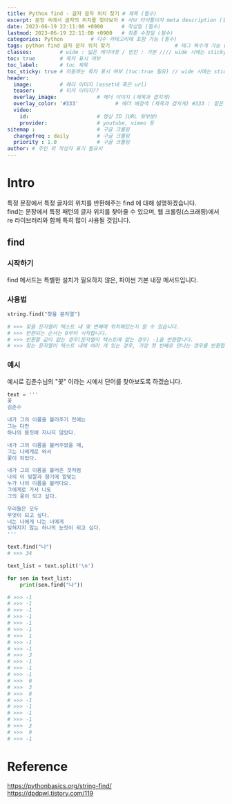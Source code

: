 ```yaml
---
title: Python find - 글자 문자 위치 찾기 # 제목 (필수)
excerpt: 문장 속에서 글자의 위치를 찾아보자 # 서브 타이틀이자 meta description (필수)
date: 2023-06-19 22:11:00 +0900      # 작성일 (필수)
lastmod: 2023-06-19 22:11:00 +0900   # 최종 수정일 (필수)
categories: Python         # 다수 카테고리에 포함 가능 (필수)
tags: python find 글자 문자 위치 찾기                     # 태그 복수개 가능 (필수)
classes:         # wide : 넓은 레이아웃 / 빈칸 : 기본 //// wide 시에는 sticky toc 불가
toc: true        # 목차 표시 여부
toc_label:       # toc 제목
toc_sticky: true # 이동하는 목차 표시 여부 (toc:true 필요) // wide 시에는 sticky toc 불가
header: 
  image:         # 헤더 이미지 (asset내 혹은 url)
  teaser:        # 티저 이미지??
  overlay_image:             # 헤더 이미지 (제목과 겹치게)
  overlay_color: '#333'            # 헤더 배경색 (제목과 겹치게) #333 : 짙은 회색 (필수)
  video:
    id:                      # 영상 ID (URL 뒷부분)
    provider:                # youtube, vimeo 등
sitemap :                    # 구글 크롤링
  changefreq : daily         # 구글 크롤링
  priority : 1.0             # 구글 크롤링
author: # 주인 외 작성자 표기 필요시
---
```

<!--postNo: 20230619_001-->

# Intro  

특정 문장에서 특정 글자의 위치를 반환해주는 find 에 대해 설명하겠습니다.  
find는 문장에서 특정 패턴의 글자 위치를 찾아줄 수 있으며, 웹 크롤링(스크래핑)에서 re 라이브러리와 함께 특히 많이 사용될 것입니다.  

## find  

### 시작하기  

find 메서드는 특별한 설치가 필요하지 않은, 파이썬 기본 내장 메서드입니다.  

### 사용법

```python
string.find("찾을 문자열")

# >>> 찾을 문자열이 텍스트 내 몇 번째에 위치해있는지 알 수 있습니다.
# >>> 반환되는 순서는 0부터 시작합니다.
# >>> 반환할 값이 없는 경우(문자열이 텍스트에 없는 경우) -1을 반환합니다.
# >>> 찾는 문자열이 텍스트 내에 여러 개 있는 경우, 가장 첫 번째로 만나는 경우를 반환합니다.
```

### 예시

예시로 김춘수님의 "꽃" 이라는 시에서 단어를 찾아보도록 하겠습니다.

```python
text = '''
꽃
김춘수

내가 그의 이름을 불러주기 전에는
그는 다만
하나의 몸짓에 지나지 않았다.

내가 그의 이름을 불러주었을 때,
그는 나에게로 와서
꽃이 되었다.

내가 그의 이름을 불러준 것처럼
나의 이 빛깔과 향기에 알맞는
누가 나의 이름을 불러다오.
그에게로 가서 나도
그의 꽃이 되고 싶다.

우리들은 모두
무엇이 되고 싶다.
너는 나에게 나는 너에게
잊혀지지 않는 하나의 눈짓이 되고 싶다.
'''

text.find("나")
# >>> 34
```

```python
text_list = text.split('\n')

for sen in text_list:
    print(sen.find("나"))

# >>> -1
# >>> -1
# >>> -1
# >>> -1
# >>> -1
# >>> -1
# >>>  1
# >>> -1
# >>> -1
# >>>  3
# >>> -1
# >>> -1
# >>> -1
# >>>  0
# >>>  3
# >>>  8
# >>> -1
# >>> -1
# >>> -1
# >>> -1
# >>>  3
# >>>  9
# >>> -1
```

# Reference

https://pythonbasics.org/string-find/  
https://dpdpwl.tistory.com/119  